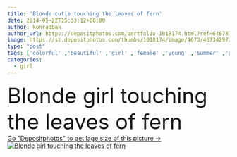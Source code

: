 ```yaml
---
title: 'Blonde cutie touching the leaves of fern'
date: 2014-05-22T15:33:12+00:00
author: konradbak
author_url: https://depositphotos.com/portfolio-1018174.html?ref=64678756
image: https://st.depositphotos.com/thumbs/1018174/image/4673/46734297/api_thumb_450.jpg?forcejpeg=true
type: "post"
tags: ['colorful' ,'beautiful' ,'girl' ,'female' ,'young' ,'summer' ,'people' ,'beauty' ,'relaxation' ,'park' ,'sun' ,'vitality' ,'nature' ,'spring' ,'fresh' ,'outdoor' ,'garden' ,'plant' ,'portrait' ,'leaves' ,'cute' ,'smile' ,'sensuality' ,'blooming' ,'flower' ,'flowers' ,'vivid' ,'tree' ,'fashion' ,'tropical' ,'relax' ,'romantic' ,'dream' ,'woman' ,'forest' ,'jungle' ,'lifestyle' ,'wreath' ,'blonde' ,'lady' ,'sexy' ,'gorgeous' ,'sensual' ,'posing' ,'exotic' ,'standing' ,'fairy' ,'slim' ,'nymph' ]
categories: 
  - girl
---
```

<div aling="center">
            <font size="60"> Blonde girl touching the leaves of fern</font>   
</div>
<div>
    <a href='https://st.depositphotos.com/thumbs/1018174/image/4673/46734297/api_thumb_450.jpg?forcejpeg=true?ref=64678756' target=_blank > Go "Depositphotos" to get lage size of this picture ->
        <img href='https://st.depositphotos.com/thumbs/1018174/image/4673/46734297/api_thumb_450.jpg?forcejpeg=true?ref=64678756' src='https://st.depositphotos.com/1018174/4673/i/950/depositphotos_46734297-stock-photo-blonde-cutie-touching-the-leaves.jpg?forcejpeg=true' alt='Blonde girl touching the leaves of fern' >
    </a>
</div>
